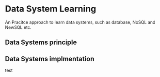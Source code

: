 # Data System Learning

An Pracitce approach to learn data systems, such as database, NoSQL and NewSQL etc.

## Data Systems principle

## Data Systems implmentation
test

